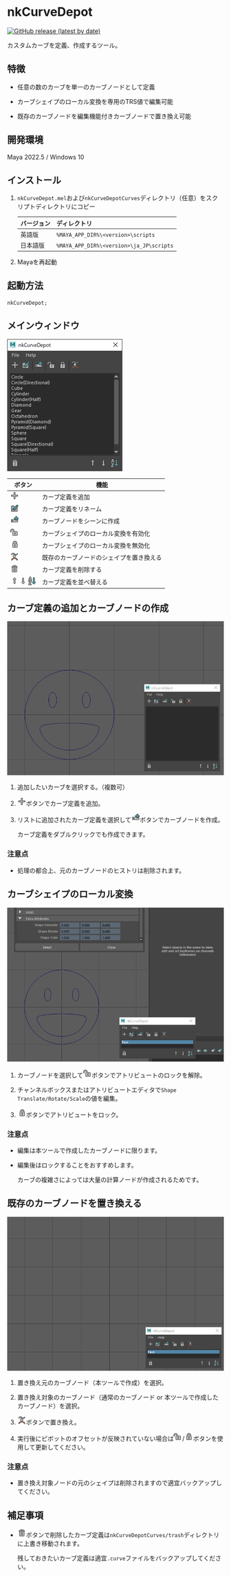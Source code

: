 # nkCurveDepot

[![GitHub release (latest by date)](https://img.shields.io/github/v/release/imaoki/nkCurveDepot)](https://github.com/imaoki/nkCurveDepot/releases/latest)

カスタムカーブを定義、作成するツール。

## 特徴

* 任意の数のカーブを単一のカーブノードとして定義

* カーブシェイプのローカル変換を専用のTRS値で編集可能

* 既存のカーブノードを編集機能付きカーブノードで置き換え可能

## 開発環境

Maya 2022.5 / Windows 10

## インストール

01. `nkCurveDepot.mel`および`nkCurveDepotCurves`ディレクトリ（任意）をスクリプトディレクトリにコピー

    | バージョン | ディレクトリ                             |
    | ---------- | ---------------------------------------- |
    | 英語版     | `%MAYA_APP_DIR%\<version>\scripts`       |
    | 日本語版   | `%MAYA_APP_DIR%\<version>\ja_JP\scripts` |

02. Mayaを再起動

## 起動方法

```mel
nkCurveDepot;
```

## メインウィンドウ

![window-main](resource/window-main.png "window-main")

| ボタン                                                                                                                                                                                        | 機能                                     |
| --------------------------------------------------------------------------------------------------------------------------------------------------------------------------------------------- | ---------------------------------------- |
| ![Add Curve](resource/item_add.png "Add Curve")                                                                                                                                               | カーブ定義を追加                         |
| ![Rename Curve](resource/passSetRelationEditor.png "Rename Curve")                                                                                                                            | カーブ定義をリネーム                     |
| ![Create Curve](resource/createNode.png "Create Curve")                                                                                                                                       | カーブノードをシーンに作成               |
| ![Unlock Shape Transform](resource/unlockGeneric.png "Unlock Shape Transform")                                                                                                                | カーブシェイプのローカル変換を有効化     |
| ![Lock Shape Transform](resource/lockGeneric.png "Lock Shape Transform")                                                                                                                      | カーブシェイプのローカル変換を無効化     |
| ![Replace Curve](resource/bufferSnap.png "Replace Curve")                                                                                                                                     | 既存のカーブノードのシェイプを置き換える |
| ![Delete Curve](resource/item_delete.png "Delete Curve")                                                                                                                                      | カーブ定義を削除する                     |
| ![Move Curve Up](resource/item_up.png "Move Curve Up")![Move Curve Down](resource/item_down.png "Move Curve Down")![Sort by ascending order](resource/sortName.png "Sort by ascending order") | カーブ定義を並べ替える                   |

## カーブ定義の追加とカーブノードの作成

![add-curve](resource/add-curve.gif "add-curve")

01. 追加したいカーブを選択する。（複数可）

02. ![Add Curve](resource/item_add.png "Add Curve")ボタンでカーブ定義を追加。

03. リストに追加されたカーブ定義を選択して![Create Curve](resource/createNode.png "Create Curve")ボタンでカーブノードを作成。

    カーブ定義をダブルクリックでも作成できます。

### 注意点

* 処理の都合上、元のカーブノードのヒストリは削除されます。

## カーブシェイプのローカル変換

![shape-transform](resource/shape-transform.gif "shape-transform")

01. カーブノードを選択して![Unlock Shape Transform](resource/unlockGeneric.png "Unlock Shape Transform")ボタンでアトリビュートのロックを解除。

02. チャンネルボックスまたはアトリビュートエディタで`Shape Translate/Rotate/Scale`の値を編集。

03. ![Lock Shape Transform](resource/lockGeneric.png "Lock Shape Transform")ボタンでアトリビュートをロック。

### 注意点

* 編集は本ツールで作成したカーブノードに限ります。

* 編集後はロックすることをおすすめします。

  カーブの複雑さによっては大量の計算ノードが作成されるためです。

## 既存のカーブノードを置き換える

![replace-curve](resource/replace-curve.gif "replace-curve")

01. 置き換え元のカーブノード（本ツールで作成）を選択。

02. 置き換え対象のカーブノード（通常のカーブノード or 本ツールで作成したカーブノード）を選択。

03. ![Replace Curve](resource/bufferSnap.png "Replace Curve")ボタンで置き換え。

04. 実行後にピボットのオフセットが反映されていない場合は![Unlock Shape Transform](resource/unlockGeneric.png "Unlock Shape Transform")/![Lock Shape Transform](resource/lockGeneric.png "Lock Shape Transform")ボタンを使用して更新してください。

### 注意点

* 置き換え対象ノードの元のシェイプは削除されますので適宜バックアップしてください。

## 補足事項

* ![Delete Curve](resource/item_delete.png "Delete Curve")ボタンで削除したカーブ定義は`nkCurveDepotCurves/trash`ディレクトリに上書き移動されます。

  残しておきたいカーブ定義は適宜`.curve`ファイルをバックアップしてください。
